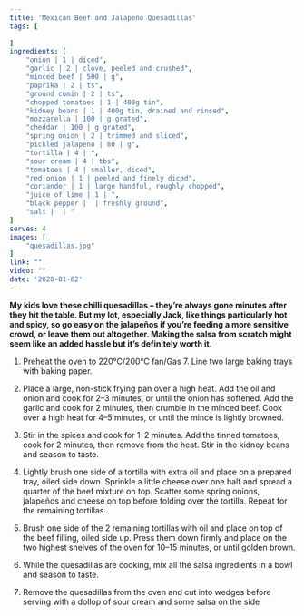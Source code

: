 ```yaml
---
title: 'Mexican Beef and Jalapeño Quesadillas'
tags: [
    
]
ingredients: [
    "onion | 1 | diced",
    "garlic | 2 | clove, peeled and crushed",
    "minced beef | 500 | g",
    "paprika | 2 | ts",
    "ground cumin | 2 | ts",
    "chopped tomatoes | 1 | 400g tin",
    "kidney beans | 1 | 400g tin, drained and rinsed",
    "mozzarella | 100 | g grated",
    "cheddar | 100 | g grated",
    "spring onion | 2 | trimmed and sliced",
    "pickled jalapeno | 80 | g",
    "tortilla | 4 | ",
    "sour cream | 4 | tbs",
    "tomatoes | 4 | smaller, diced",
    "red onion | 1 | peeled and finely diced",
    "coriander | 1 | large handful, roughly chopped",
    "juice of lime | 1 | ",
    "black pepper |  | freshly ground",
    "salt |  | "
]
serves: 4
images: [
    "quesadillas.jpg"
]
link: ""
video: ""
date: '2020-01-02'
---
```


**My kids love these chilli quesadillas – they’re always gone minutes
after they hit the table. But my lot, especially Jack, like things
particularly hot and spicy, so go easy on the jalapeños if you’re
feeding a more sensitive crowd, or leave them out altogether.
Making the salsa from scratch might seem like an added hassle
but it’s definitely worth it.**

1. Preheat the oven to 220°C/200°C fan/Gas 7. Line two large
baking trays with baking paper.

2. Place a large, non-stick frying pan over a high heat. Add the oil
and onion and cook for 2–3 minutes, or until the onion has
softened. Add the garlic and cook for 2 minutes, then crumble in
the minced beef. Cook over a high heat for 4–5 minutes, or until
the mince is lightly browned.

3. Stir in the spices and cook for 1–2 minutes. Add the tinned
tomatoes, cook for 2 minutes, then remove from the heat. Stir in
the kidney beans and season to taste.

4. Lightly brush one side of a tortilla with extra oil and place on a
prepared tray, oiled side down. Sprinkle a little cheese over one
half and spread a quarter of the beef mixture on top. Scatter
some spring onions, jalapeños and cheese on top before folding
over the tortilla. Repeat for the remaining tortillas.

5. Brush one side of the 2 remaining tortillas with oil and place on
top of the beef filling, oiled side up. Press them down firmly and
place on the two highest shelves of the oven for 10–15 minutes,
or until golden brown.

6. While the quesadillas are cooking, mix all the salsa ingredients
in a bowl and season to taste.

7. Remove the quesadillas from the oven and cut into wedges
before serving with a dollop of sour cream and some salsa on
the side
